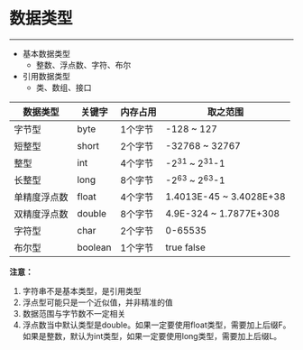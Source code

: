 # 数据类型
---

- 基本数据类型
	- 整数、浮点数、字符、布尔
- 引用数据类型
	- 类、数组、接口


| 数据类型 | 关键字 | 内存占用 | 取之范围 |
| ------ | ------- | ---- | ---------- |
| 字节型 | byte | 1个字节 | -128 ~ 127 |
| 短整型 | short | 2个字节 | -32768 ~ 32767 |
| 整型 | int | 4个字节 | -2$^3$$^1$ ~ 2$^3$$^1$-1 |
| 长整型 | long | 8个字节 | -2$^6$$^3$ ~ 2$^6$$^3$-1 |
| 单精度浮点数 | float | 4个字节 | 1.4013E-45 ~ 3.4028E+38 |
| 双精度浮点数 | double | 8个字节 | 4.9E-324 ~ 1.7877E+308 |
| 字符型 | char | 2个字节 | 0-65535 |
| 布尔型 | boolean | 1个字节 | true false |

**注意：**

1. 字符串不是基本类型，是引用类型
2. 浮点型可能只是一个近似值，并非精准的值
3. 数据范围与字节数不一定相关
4. 浮点数当中默认类型是double。如果一定要使用float类型，需要加上后缀F。如果是整数，默认为int类型，如果一定要使用long类型，需要加上后缀L。